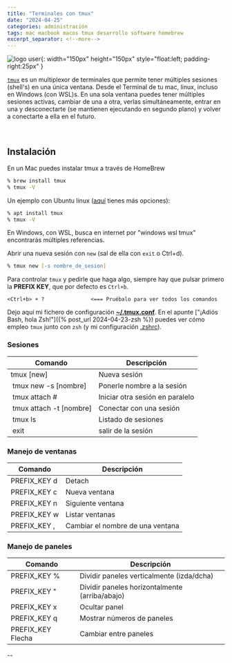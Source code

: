 ```yaml
---
title: "Terminales con tmux"
date: "2024-04-25"
categories: administración
tags: mac macbook macos tmux desarrollo software homebrew
excerpt_separator: <!--more-->
---
```


![logo user](/assets/img/posts/logo-tmux.svg){: width="150px" height="150px" style="float:left; padding-right:25px" }

[`tmux`](https://github.com/tmux/tmux/wiki) es un multiplexor de terminales que permite tener múltiples sesiones (shell's) en una única ventana. Desde el Terminal de tu mac, linux, incluso en Windows (con WSL)s. En una sola ventana puedes tener múltiples sesiones activas, cambiar de una a otra, verlas simultáneamente, entrar en una y desconectarte (se mantienen ejecutando en segundo plano) y volver a conectarte a ella en el futuro.

<br clear="left"/>
<!--more-->

## Instalación

En un Mac puedes instalar tmux a través de HomeBrew

```zsh
% brew install tmux
% tmux -V
```

Un ejemplo con Ubuntu linux ([aquí](https://github.com/tmux/tmux/wiki/Installing) tienes más opciones):

```zsh
% apt install tmux
% tmux -V
```

En Windows, con WSL, busca en internet por "windows wsl tmux" encontrarás múltiples referencias.

Abrir una nueva sesión con `new` (sal de ella con `exit` o Ctrl+d).

```zsh
% tmux new [-s nombre_de_sesion]
```

Para controlar `tmux` y pedirle que haga algo, siempre hay que pulsar primero la **PREFIX KEY**, que por defecto es `Ctrl+b`.

```cli
<Ctrl+b> + ?               <=== Pruébalo para ver todos los comandos
```

Dejo aquí mi fichero de configuración **[~/.tmux.conf](https://gist.github.com/LuisPalacios/065f4f0491d472d65ef62f67f1f418a1)**. En el apunte ["¡Adiós Bash, hola Zsh!"]({% post_url 2024-04-23-zsh %}) puedes ver cómo empleo `tmux` junto con `zsh` (y mi configuración [.zshrc](https://gist.github.com/LuisPalacios/7507ce0b84adcad067320e9631648fd7)).

### Sesiones

|Comando| Descripción|
|-|-|
| tmux [new] | Nueva sesión |
| tmux new -s [nombre] | Ponerle nombre a la sesión |
| tmux attach # | Iniciar otra sesión en paralelo |
| tmux attach -t [nombre] | Conectar con una sesión |
| tmux ls | Listado de sesiones |
| exit | salir de la sesión |

### Manejo de ventanas

|Comando| Descripción|
|-|-|
| PREFIX_KEY d | Detach |
| PREFIX_KEY c | Nueva ventana |
| PREFIX_KEY n | Siguiente ventana |
| PREFIX_KEY w | Listar ventanas |
| PREFIX_KEY , | Cambiar el nombre de una ventana |

### Manejo de paneles

|Comando| Descripción|
|-|-|
| PREFIX_KEY % | Dividir paneles verticalmente (izda/dcha) |
| PREFIX_KEY " | Dividir paneles horizontalmente (arriba/abajo) |
| PREFIX_KEY x | Ocultar panel |
| PREFIX_KEY q | Mostrar números de paneles |
| PREFIX_KEY Flecha | Cambiar entre paneles |

--
